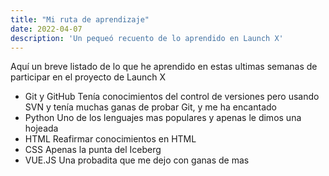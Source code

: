 ```yaml
---
title: "Mi ruta de aprendizaje"
date: 2022-04-07
description: 'Un pequeó recuento de lo aprendido en Launch X'
---
```


Aquí un breve listado de lo que he aprendido en estas ultimas semanas de participar en el proyecto de Launch X

- Git y GitHub    Tenía conocimientos del control de versiones pero usando SVN y tenía muchas ganas de probar Git, y me ha encantado
- Python          Uno de los lenguajes mas populares y apenas le dimos una hojeada
- HTML            Reafirmar conocimientos en HTML
- CSS             Apenas la punta del Iceberg
- VUE.JS          Una probadita que me dejo con ganas de mas

